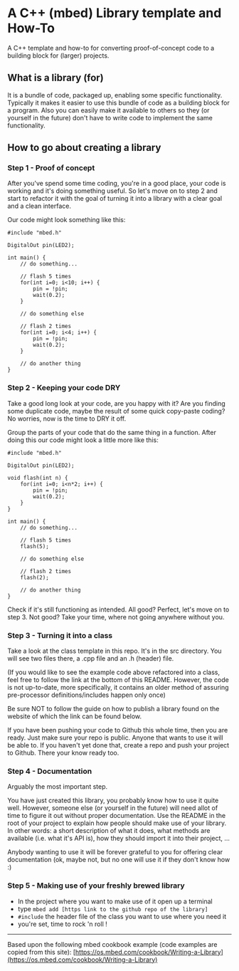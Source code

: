 # A C++ (mbed) Library template and How-To
A C++ template and how-to for converting proof-of-concept code to a building block for (larger) projects.

## What is a library (for)
It is a bundle of code, packaged up, enabling some specific functionality.
Typically it makes it easier to use this bundle of code as a building block for a program. Also you can easily make it available to others so they (or yourself in the future) don't have to write code to implement the same functionality.

## How to go about creating a library

### Step 1 - Proof of concept
After you've spend some time coding, you're in a good place, your code is working and it's doing something useful.
So let's move on to step 2 and start to refactor it with the goal of turning it into a library with a clear goal and a clean interface.

Our code might look something like this:
```
#include "mbed.h"
 
DigitalOut pin(LED2);
 
int main() {
    // do something...
 
    // flash 5 times
    for(int i=0; i<10; i++) {
        pin = !pin;
        wait(0.2);
    }
 
    // do something else
 
    // flash 2 times
    for(int i=0; i<4; i++) {
        pin = !pin;
        wait(0.2);
    }
 
    // do another thing
}
```

### Step 2 - Keeping your code DRY
Take a good long look at your code, are you happy with it? Are you finding some duplicate code, maybe the result of some quick copy-paste coding? No worries, now is the time to DRY it off.

Group the parts of your code that do the same thing in a function.
After doing this our code might look a little more like this:
```
#include "mbed.h"
 
DigitalOut pin(LED2);
 
void flash(int n) {
    for(int i=0; i<n*2; i++) {
        pin = !pin;
        wait(0.2);
    }
}
 
int main() {
    // do something...
 
    // flash 5 times
    flash(5);
 
    // do something else
 
    // flash 2 times
    flash(2);
 
    // do another thing
}
```

Check if it's still functioning as intended. All good? Perfect, let's move on to step 3. Not good? Take your time, where not going anywhere without you.


### Step 3 - Turning it into a class
Take a look at the class template in this repo. It's in the src directory. You will see two files there, a .cpp file and an .h (header) file.

(If you would like to see the example code above refactored into a class, feel free to follow the link at the bottom of this README. However, the code is not up-to-date, more specifically, it contains an older method of assuring pre-processor definitions/includes happen only once)

Be sure NOT to follow the guide on how to publish a library found on the website of which the link can be found below.

If you have been pushing your code to Github this whole time, then you are ready. Just make sure your repo is public. Anyone that wants to use it will be able to.
If you haven't yet done that, create a repo and push your project to Github. There your know ready too.

### Step 4 - Documentation
Arguably the most important step.

You have just created this library, you probably know how to use it quite well. However, someone else (or yourself in the future) will need allot of time to figure it out without proper documentation.
Use the README in the root of your project to explain how people should make use of your library. In other words: a short description of what it does, what methods are available (i.e. what it's API is), how they should import it into their project, ...

Anybody wanting to use it will be forever grateful to you for offering clear documentation (ok, maybe not, but no one will use it if they don't know how :)

### Step 5 - Making use of your freshly brewed library
* In the project where you want to make use of it open up a terminal
* type `mbed add [https link to the github repo of the library]`
* ``#include`` the header file of the class you want to use where you need it
* you're set, time to rock 'n roll !



---
Based upon the following mbed cookbook example (code examples are copied from this site):
[https://os.mbed.com/cookbook/Writing-a-Library](https://os.mbed.com/cookbook/Writing-a-Library)